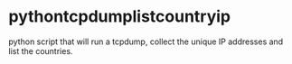 # pythontcpdumplistcountryip
python script that will run a tcpdump, collect the unique IP addresses and list the countries.
